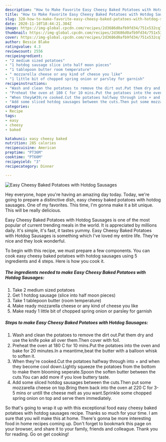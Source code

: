 ```yaml
---
description: "How to Make Favorite Easy Cheesy Baked Potatoes with Hotdog Sausages"
title: "How to Make Favorite Easy Cheesy Baked Potatoes with Hotdog Sausages"
slug: 328-how-to-make-favorite-easy-cheesy-baked-potatoes-with-hotdog-sausages
date: 2020-11-10T18:44:21.384Z
image: https://img-global.cpcdn.com/recipes/2d3686d0afb9fd34/751x532cq70/easy-cheesy-baked-potatoes-with-hotdog-sausages-recipe-main-photo.jpg
thumbnail: https://img-global.cpcdn.com/recipes/2d3686d0afb9fd34/751x532cq70/easy-cheesy-baked-potatoes-with-hotdog-sausages-recipe-main-photo.jpg
cover: https://img-global.cpcdn.com/recipes/2d3686d0afb9fd34/751x532cq70/easy-cheesy-baked-potatoes-with-hotdog-sausages-recipe-main-photo.jpg
author: Bessie Blake
ratingvalue: 4.3
reviewcount: 2556
recipeingredient:
- "2 medium sized potatoes"
- "1 hotdog sausage slice into half moon pieces"
- "1 tablepoon butter room temperature"
- " mozzarella cheese or any kind of cheese you like"
- "1 little bit of chopped spring onion or parsley for garnish"
recipeinstructions:
- "Wash and clean the potatoes to remove the dirt out.Pat them dry and use the knife poke all over them.Then cover with foil."
- "Preheat the oven at 180 C for 10 mins.Put the potatoes into the oven and bake for 20 minutes.In a meantime,beat the butter with a balloon whisk to soften it."
- "When they&#39;re cooked.Cut the potatoes halfway through into + and when they become cool down.Lightly squeeze the potatoes from the bottom to make them blooming seperate.Spoon the soften butter between the cuts.You can add more if you love buttery taste."
- "Add some sliced hotdog sausages between the cuts.Then put some mozzarella cheese on top.Bring them back into the oven at 220 C for 3-5 mins or untill the cheese melt as you want.Sprinkle some chopped spring onion on top and serve them immediately."
categories:
- Recipe
tags:
- easy
- cheesy
- baked

katakunci: easy cheesy baked 
nutrition: 285 calories
recipecuisine: American
preptime: "PT36M"
cooktime: "PT60M"
recipeyield: "3"
recipecategory: Dinner

---
```



![Easy Cheesy Baked Potatoes with Hotdog Sausages](https://img-global.cpcdn.com/recipes/2d3686d0afb9fd34/751x532cq70/easy-cheesy-baked-potatoes-with-hotdog-sausages-recipe-main-photo.jpg)

Hey everyone, hope you're having an amazing day today. Today, we're going to prepare a distinctive dish, easy cheesy baked potatoes with hotdog sausages. One of my favorites. This time, I'm gonna make it a bit unique. This will be really delicious.



Easy Cheesy Baked Potatoes with Hotdog Sausages is one of the most popular of current trending meals in the world. It is appreciated by millions daily. It's simple, it's fast, it tastes yummy. Easy Cheesy Baked Potatoes with Hotdog Sausages is something which I've loved my entire life. They're nice and they look wonderful.


To begin with this recipe, we must prepare a few components. You can cook easy cheesy baked potatoes with hotdog sausages using 5 ingredients and 4 steps. Here is how you cook it.

<!--inarticleads1-->

##### The ingredients needed to make Easy Cheesy Baked Potatoes with Hotdog Sausages:

1. Take 2 medium sized potatoes
1. Get 1 hotdog sausage (slice into half moon pieces)
1. Take 1 tablepoon butter (room temperature)
1. Make ready  mozzarella cheese or any kind of cheese you like
1. Make ready 1 little bit of chopped spring onion or parsley for garnish




<!--inarticleads2-->

##### Steps to make Easy Cheesy Baked Potatoes with Hotdog Sausages:

1. Wash and clean the potatoes to remove the dirt out.Pat them dry and use the knife poke all over them.Then cover with foil.
1. Preheat the oven at 180 C for 10 mins.Put the potatoes into the oven and bake for 20 minutes.In a meantime,beat the butter with a balloon whisk to soften it.
1. When they&#39;re cooked.Cut the potatoes halfway through into + and when they become cool down.Lightly squeeze the potatoes from the bottom to make them blooming seperate.Spoon the soften butter between the cuts.You can add more if you love buttery taste.
1. Add some sliced hotdog sausages between the cuts.Then put some mozzarella cheese on top.Bring them back into the oven at 220 C for 3-5 mins or untill the cheese melt as you want.Sprinkle some chopped spring onion on top and serve them immediately.




So that's going to wrap it up with this exceptional food easy cheesy baked potatoes with hotdog sausages recipe. Thanks so much for your time. I am sure that you will make this at home. There's gonna be more interesting food in home recipes coming up. Don't forget to bookmark this page on your browser, and share it to your family, friends and colleague. Thank you for reading. Go on get cooking!

